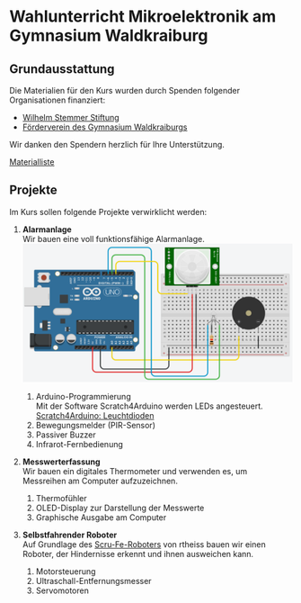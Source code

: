 # Wahlunterricht Mikroelektronik am Gymnasium Waldkraiburg
## Grundausstattung
Die Materialien für den Kurs wurden durch Spenden folgender Organisationen finanziert:  
- [Wilhelm Stemmer Stiftung](https://www.wilhelm-stemmer-stiftung.de)
- [Förderverein des Gymnasium Waldkraiburgs](https://www.gymnasiumwaldkraiburg.de/schule/foerderverein/)  
  
Wir danken den Spendern herzlich für Ihre Unterstützung.  



[Materialliste](00Material/index.html)  
## Projekte
Im Kurs sollen folgende Projekte verwirklicht werden:
1. **Alarmanlage**  
   Wir bauen eine voll funktionsfähige Alarmanlage.  
   ![Alarmanlage.png](Alarmanlage.png)
   1. Arduino-Programmierung  
      Mit der Software Scratch4Arduino werden LEDs angesteuert.  
      [Scratch4Arduino: Leuchtdioden](01/index.html)
   2. Bewegungsmelder (PIR-Sensor)
   3. Passiver Buzzer
   4. Infrarot-Fernbedienung  
   
2. **Messwerterfassung**  
   Wir bauen ein digitales Thermometer und verwenden es, um Messreihen am Computer aufzuzeichnen.
   1. Thermofühler
   2. OLED-Display zur Darstellung der Messwerte
   3. Graphische Ausgabe am Computer  
   
3. **Selbstfahrender Roboter**  
   Auf Grundlage des [Scru-Fe-Roboters](https://www.thingiverse.com/thing:780050) von rtheiss bauen wir einen Roboter, der Hindernisse erkennt und ihnen ausweichen kann.
   1. Motorsteuerung
   2. Ultraschall-Entfernungsmesser
   3. Servomotoren

